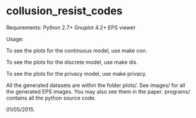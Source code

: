 collusion_resist_codes
======================
Requirements:
Python 2.7+
Gnuplot 4.2+
EPS viewer

Usage:

To see the plots for the continuous model, use make con.

To see the plots for the discrete model, use make dis.

To see the plots for the privacy model, use make privacy.

All the generated datasets are within the folder plots/.
See images/ for all the generated EPS images. You may also see them in the paper.
programs/ contains all the python source code.


01/05/2015.
